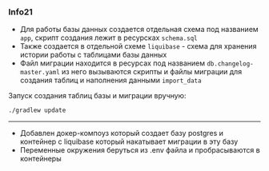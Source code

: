 ### Info21

- Для работы базы данных создается отдельная схема под названием `app`, скрипт создания лежит в ресурсках `schema.sql`
- Также создается в отдельной схеме `liquibase` - схема для хранения истории работы с таблицами базы данных
- Файл миграции находится в ресурсах под названием `db.changelog-master.yaml` из него вызываются скрипты и файлы миграции для создания таблиц и наполнения данными `import_data`

Запуск создания таблиц базы и миграции вручную:
```bash
./gradlew update
```
---
- Добавлен докер-компоуз который создает базу postgres и контейнер с liquibase который накатывает миграции в эту базу
- Переменные окружения беруться из .env файла и пробрасываются в контейнеры
